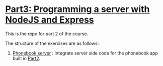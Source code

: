 # [Part3: Programming a server with NodeJS and Express](https://fullstackopen.com/en/part3)

This is the repo for part 2 of the course.

The structure of the exercises are as follows:

1. [Phonebook server](./phonebook/) : Integrate server side code for the phonebook app built in [Part2](../Part2/phonebook/).
